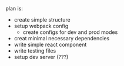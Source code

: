 plan is:
- create simple structure
- setup webpack config
    - create configs for dev and prod modes
- creat minimal necessary dependencies
- write simple react component
- write testing files
- setup dev server (???) 